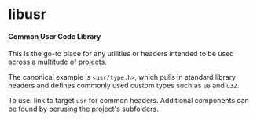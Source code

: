 # libusr
#### Common User Code Library

This is the go-to place for any utilities or headers
intended to be used across a multitude of projects.

The canonical example is `<usr/type.h>`, which pulls
in standard library headers and defines commonly used
custom types such as `u8` and `u32`.

To use: link to target `usr` for common headers.
Additional components can be found by perusing the
project's subfolders.